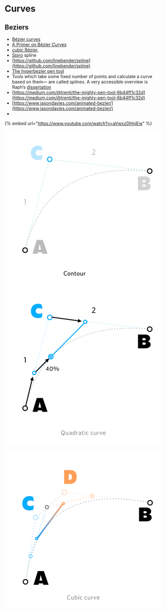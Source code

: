 # Curves

## Beziers

* [Bézier curves](https://en.wikipedia.org/wiki/B%C3%A9zier\_curve)
* [ A Primer on Bézier Curves](https://pomax.github.io/bezierinfo/)
* [cubic Bézier](https://pomax.github.io/bezierinfo/),
* [Spiro](https://github.com/raphlinus/spiro) spline
* [https://github.com/linebender/spline](https://github.com/linebender/spline)
* [The hyperbezier pen tool](https://www.cmyr.net/blog/hyperbezier.html)
* Tools which take some fixed number of points and calculate a curve based on them— are called _splines_. A very accessible overview is Raph’s [dissertation](https://levien.com/phd/thesis.pdf)
* [https://medium.com/@trenti/the-mighty-pen-tool-6b44ff1c32d](https://medium.com/@trenti/the-mighty-pen-tool-6b44ff1c32d)
* [https://www.jasondavies.com/animated-bezier/](https://www.jasondavies.com/animated-bezier/)
*

{% embed url="https://www.youtube.com/watch?v=aVwxzDHniEw" %}

<img src="../../.gitbook/assets/image (1) (2).png" alt="" data-size="original">

<img src="../../.gitbook/assets/image (3) (1).png" alt="" data-size="original">

![](<../../.gitbook/assets/image (4).png>)
